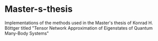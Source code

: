 # Master-s-thesis
Implementations of the methods used in the Master's thesis of Konrad H. Böttger titled "Tensor Network Approximation of Eigenstates of Quantum Many-Body Systems"
